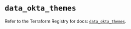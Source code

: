 # `data_okta_themes`

Refer to the Terraform Registry for docs: [`data_okta_themes`](https://registry.terraform.io/providers/okta/okta/4.13.0/docs/data-sources/themes).

